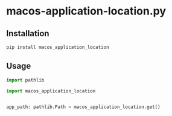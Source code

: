 # macos-application-location.py

## Installation

```sh
pip install macos_application_location
```

## Usage

```py
import pathlib

import macos_application_location


app_path: pathlib.Path = macos_application_location.get()
```